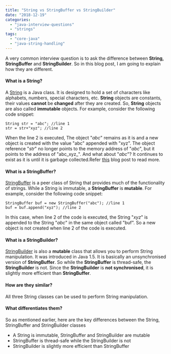 ```yaml
---
title: "String vs StringBuffer vs StringBuilder"
date: "2018-12-19"
categories: 
  - "java-interview-questions"
  - "strings"
tags: 
  - "core-java"
  - "java-string-handling"
---
```


A very common interview question is to ask the difference between **String, StringBuffer** and **StringBuilder**. So in this blog post, I am going to explain how they are different.

#### What is a String?

A [String](https://docs.oracle.com/javase/8/docs/api/java/lang/String.html) is a Java class. It is designed to hold a set of characters like alphabets, numbers, special characters, etc. **String** objects are constants, their values **cannot** be **changed** after they are created. So, **String** objects are also called **immutable** objects. For example, consider the following code snippet:

````
String str = "abc"; //line 1
str = str+"xyz"; //line 2
````

When the line 2 is executed, The object "_abc_" remains as it is and a new object is created with the value "abc" appended with "xyz". The object reference "_str_" no longer points to the memory address of "_abc_", but it points to the address of "abc_xyz_". And what about "_abc_"? It continues to exist as it is until it is garbage collected.Refer [this](http://learnjava.co.in/how-are-java-strings-immutable/) blog post to read more.

#### What is a StringBuffer?

[StringBuffer](https://docs.oracle.com/javase/8/docs/api/java/lang/StringBuffer.html) is a peer class of String that provides much of the functionality of strings. While a String is immutable, a **StringBuffer** is **mutable**. For example, consider the following code snippet:

````
StringBuffer buf = new StringBuffer("abc"); //line 1 
buf = buf.append("xyz"); //line 2
````

In this case, when line 2 of the code is executed, the String "_xyz_" is appended to the String "_abc_" in the same object called "buf". So a new object is not created when line 2 of the code is executed.

#### What is a StringBuilder?

[StringBuilder](https://docs.oracle.com/javase/8/docs/api/java/lang/StringBuilder.html) is also a **mutable** class that allows you to perform String manipulation. It was introduced in Java 1.5. It is basically an unsynchronised version of **StringBuffer**. So while the **StringBuffer** is thread-safe, the **StringBuilder** is not. Since the **StringBuilder** is **not synchronised**, it is slightly more efficient than **StringBuffer**.

#### How are they similar?

All three String classes can be used to perform String manipulation.

#### What differentiates them?

So as mentioned earlier, here are the key differences between the String, StringBuffer and StringBuilder classes

- A String is immutable, StringBuffer and StringBuilder are mutable
- StringBuffer is thread-safe while the StringBuilder is not
- StringBuilder is slightly more efficient than StringBuffer
